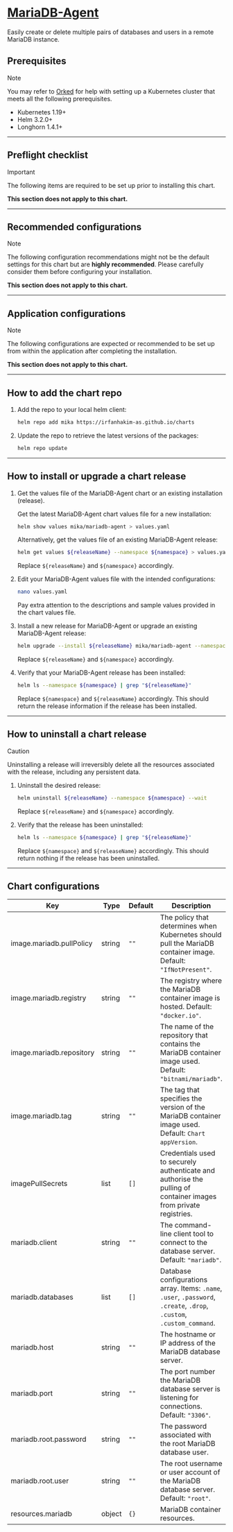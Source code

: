 # [MariaDB-Agent](https://github.com/MariaDB/server)

Easily create or delete multiple pairs of databases and users in a remote MariaDB instance.

## Prerequisites

> [!NOTE]  
> You may refer to [Orked](https://github.com/irfanhakim-as/orked) for help with setting up a Kubernetes cluster that meets all the following prerequisites.

- Kubernetes 1.19+
- Helm 3.2.0+
- Longhorn 1.4.1+

---

## Preflight checklist

> [!IMPORTANT]  
> The following items are required to be set up prior to installing this chart.

**This section does not apply to this chart.**

---

## Recommended configurations

> [!NOTE]  
> The following configuration recommendations might not be the default settings for this chart but are **highly recommended**. Please carefully consider them before configuring your installation.

**This section does not apply to this chart.**

---

## Application configurations

> [!NOTE]  
> The following configurations are expected or recommended to be set up from within the application after completing the installation.

**This section does not apply to this chart.**

---

## How to add the chart repo

1. Add the repo to your local helm client:

    ```sh
    helm repo add mika https://irfanhakim-as.github.io/charts
    ```

2. Update the repo to retrieve the latest versions of the packages:

    ```sh
    helm repo update
    ```

---

## How to install or upgrade a chart release

1. Get the values file of the MariaDB-Agent chart or an existing installation (release).

    Get the latest MariaDB-Agent chart values file for a new installation:

    ```sh
    helm show values mika/mariadb-agent > values.yaml
    ```

    Alternatively, get the values file of an existing MariaDB-Agent release:

    ```sh
    helm get values ${releaseName} --namespace ${namespace} > values.yaml
    ```

    Replace `${releaseName}` and `${namespace}` accordingly.

2. Edit your MariaDB-Agent values file with the intended configurations:

    ```sh
    nano values.yaml
    ```

    Pay extra attention to the descriptions and sample values provided in the chart values file.

3. Install a new release for MariaDB-Agent or upgrade an existing MariaDB-Agent release:

    ```sh
    helm upgrade --install ${releaseName} mika/mariadb-agent --namespace ${namespace} --create-namespace --values values.yaml --wait
    ```

    Replace `${releaseName}` and `${namespace}` accordingly.

4. Verify that your MariaDB-Agent release has been installed:

    ```sh
    helm ls --namespace ${namespace} | grep "${releaseName}"
    ```

    Replace `${namespace}` and `${releaseName}` accordingly. This should return the release information if the release has been installed.

---

## How to uninstall a chart release

> [!CAUTION]  
> Uninstalling a release will irreversibly delete all the resources associated with the release, including any persistent data.

1. Uninstall the desired release:

    ```sh
    helm uninstall ${releaseName} --namespace ${namespace} --wait
    ```

    Replace `${releaseName}` and `${namespace}` accordingly.

2. Verify that the release has been uninstalled:

    ```sh
    helm ls --namespace ${namespace} | grep "${releaseName}"
    ```

    Replace `${namespace}` and `${releaseName}` accordingly. This should return nothing if the release has been uninstalled.

---

## Chart configurations

| Key | Type | Default | Description |
|-----|------|---------|-------------|
| image.mariadb.pullPolicy | string | `""` | The policy that determines when Kubernetes should pull the MariaDB container image. Default: `"IfNotPresent"`. |
| image.mariadb.registry | string | `""` | The registry where the MariaDB container image is hosted. Default: `"docker.io"`. |
| image.mariadb.repository | string | `""` | The name of the repository that contains the MariaDB container image used. Default: `"bitnami/mariadb"`. |
| image.mariadb.tag | string | `""` | The tag that specifies the version of the MariaDB container image used. Default: `Chart appVersion`. |
| imagePullSecrets | list | `[]` | Credentials used to securely authenticate and authorise the pulling of container images from private registries. |
| mariadb.client | string | `""` | The command-line client tool to connect to the database server. Default: `"mariadb"`. |
| mariadb.databases | list | `[]` | Database configurations array. Items: `.name`, `.user`, `.password`, `.create`, `.drop`, `.custom`, `.custom_command`. |
| mariadb.host | string | `""` | The hostname or IP address of the MariaDB database server. |
| mariadb.port | string | `""` | The port number the MariaDB database server is listening for connections. Default: `"3306"`. |
| mariadb.root.password | string | `""` | The password associated with the root MariaDB database user. |
| mariadb.root.user | string | `""` | The root username or user account of the MariaDB database server. Default: `"root"`. |
| resources.mariadb | object | `{}` | MariaDB container resources. |
